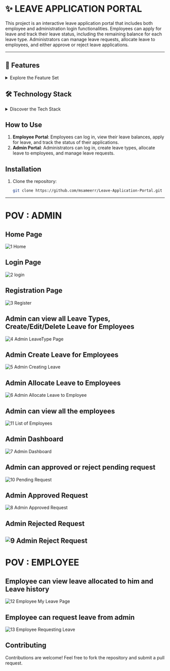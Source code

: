 # ✨ LEAVE APPLICATION PORTAL

This project is an interactive leave application portal that includes both employee and administration login functionalities. Employees can apply for leave and track their leave status, including the remaining balance for each leave type. Administrators can manage leave requests, allocate leave to employees, and either approve or reject leave applications.

---

## 🚀 Features

<details>
  <summary>Explore the Feature Set</summary>
  
  - **Create Leave Types**: Admins can create custom leave types.
  - **Leave Allocation**: Admins can assign a specific number of days to each leave type.
  - **Employee Leave Allocation**: Admins can allocate leave balances to employees.
  - **User Authentication**: Secure login for both employees and administrators.
  - **Apply for Leave**: Employees can apply for leave through the portal.
  - **Leave Request Approval Workflow**: Admins can approve or reject leave requests.
  - **Employee List View**: View all employees and their leave balances.
  - **Leave Request Tracking**: Employees can monitor the status of their leave requests.
  - **Leave Allocation View**: Employees can see the leaves allocated to them.
  - **Leave Request List**: Admins can view all leave requests submitted by employees.
  
</details>


## 🛠️ Technology Stack

<details>
  <summary>Discover the Tech Stack</summary>
  
  - **Backend**: C# (.NET)
  - **Database**: Microsoft SQL
  - **Frontend**: JavaScript, HTML, CSS
  - **Framework**: Entity Framework, Bootstrap
  - **Code Editor**: Visual Studio
  
</details>


## How to Use

1. **Employee Portal**: Employees can log in, view their leave balances, apply for leave, and track the status of their applications.
2. **Admin Portal**: Administrators can log in, create leave types, allocate leave to employees, and manage leave requests.


## Installation

1. Clone the repository:
   ```bash
   git clone https://github.com/msameerr/Leave-Application-Portal.git

-------------------------------------------------------------------------------------------------------------------------------------------------------------

# POV : ADMIN 
## Home Page
![1  Home](https://github.com/user-attachments/assets/c3ee450c-73fb-4534-8b81-1bb02905ecf4)
## Login Page
![2  login](https://github.com/user-attachments/assets/13a1632e-9c74-4cd0-891b-d5b1d3a0a6c1)
## Registration Page
![3  Register](https://github.com/user-attachments/assets/72edbf9f-f48f-4d93-9ae2-3be817bb1a03)
## Admin can view all Leave Types, Create/Edit/Delete Leave for Employees
![4  Admin LeaveType Page](https://github.com/user-attachments/assets/02db5787-36e7-4ef0-89ce-1e33db9d381c)
## Admin Create Leave for Employees
![5  Admin Creating Leave](https://github.com/user-attachments/assets/a125ac31-c15c-4f8c-a061-7f6f59e6df42)
## Admin Allocate Leave to Employees
![6  Admin Allocate Leave to Employee](https://github.com/user-attachments/assets/0131e04c-a1a4-4e45-a069-1b6453fdfced)
## Admin can view all the employees 
![11  List of Employees](https://github.com/user-attachments/assets/a1c270f9-4b7d-492e-bc58-c33c0e2606d1)
## Admin Dashboard
![7  Admin Dashboard](https://github.com/user-attachments/assets/ae8e6ce6-8310-4c0e-b942-faa8a14685be)
## Admin can approved or reject pending request
![10  Pending Request](https://github.com/user-attachments/assets/509efb05-1243-4449-beea-dbe1b273b281)
## Admin Approved Request
![8  Admin Approved Request](https://github.com/user-attachments/assets/15faf2e6-5d79-4277-ade6-8ec5dbfa98f1)
## Admin Rejected Request
![9  Admin Reject Request](https://github.com/user-attachments/assets/bb7a0a84-87f1-4855-ad2f-9436a7867beb)
----------------------------------------------------------------------------------------------------------------------------------------------------------
# POV : EMPLOYEE 
## Employee can view leave allocated to him and Leave history
![12  Employee My Leave Page](https://github.com/user-attachments/assets/72d838e5-e1d4-44e9-bda5-078d58f4db3e)
## Employee can request leave from admin
![13  Employee Requesting Leave](https://github.com/user-attachments/assets/e444567f-0b35-4455-b4a5-4339bcd4b6b2)


## Contributing
Contributions are welcome! Feel free to fork the repository and submit a pull request.



